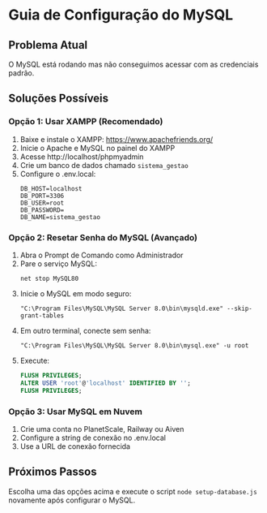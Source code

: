 # Guia de Configuração do MySQL

## Problema Atual
O MySQL está rodando mas não conseguimos acessar com as credenciais padrão.

## Soluções Possíveis

### Opção 1: Usar XAMPP (Recomendado)
1. Baixe e instale o XAMPP: https://www.apachefriends.org/
2. Inicie o Apache e MySQL no painel do XAMPP
3. Acesse http://localhost/phpmyadmin
4. Crie um banco de dados chamado `sistema_gestao`
5. Configure o .env.local:
   ```
   DB_HOST=localhost
   DB_PORT=3306
   DB_USER=root
   DB_PASSWORD=
   DB_NAME=sistema_gestao
   ```

### Opção 2: Resetar Senha do MySQL (Avançado)
1. Abra o Prompt de Comando como Administrador
2. Pare o serviço MySQL:
   ```
   net stop MySQL80
   ```
3. Inicie o MySQL em modo seguro:
   ```
   "C:\Program Files\MySQL\MySQL Server 8.0\bin\mysqld.exe" --skip-grant-tables
   ```
4. Em outro terminal, conecte sem senha:
   ```
   "C:\Program Files\MySQL\MySQL Server 8.0\bin\mysql.exe" -u root
   ```
5. Execute:
   ```sql
   FLUSH PRIVILEGES;
   ALTER USER 'root'@'localhost' IDENTIFIED BY '';
   FLUSH PRIVILEGES;
   ```

### Opção 3: Usar MySQL em Nuvem
1. Crie uma conta no PlanetScale, Railway ou Aiven
2. Configure a string de conexão no .env.local
3. Use a URL de conexão fornecida



## Próximos Passos
Escolha uma das opções acima e execute o script `node setup-database.js` novamente após configurar o MySQL.